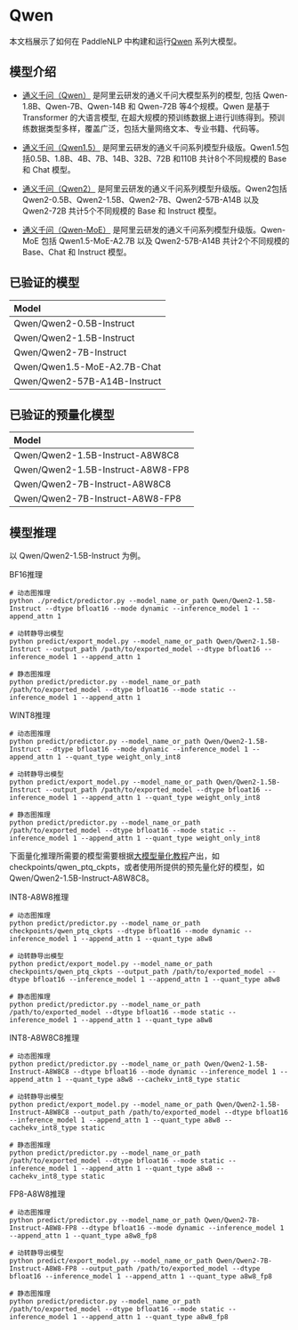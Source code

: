 # Qwen

本文档展示了如何在 PaddleNLP 中构建和运行[Qwen](https://huggingface.co/Qwen) 系列大模型。

## 模型介绍

* [通义千问（Qwen）](https://arxiv.org/abs/2205.01068) 是阿里云研发的通义千问大模型系列的模型, 包括 Qwen-1.8B、Qwen-7B、Qwen-14B 和 Qwen-72B 等4个规模。Qwen 是基于 Transformer 的大语言模型, 在超大规模的预训练数据上进行训练得到。预训练数据类型多样，覆盖广泛，包括大量网络文本、专业书籍、代码等。

* [通义千问（Qwen1.5）](https://qwenlm.github.io/blog/qwen1.5/) 是阿里云研发的通义千问系列模型升级版。Qwen1.5包括0.5B、1.8B、4B、7B、14B、32B、72B 和110B 共计8个不同规模的 Base 和 Chat 模型。

* [通义千问（Qwen2）](https://qwenlm.github.io/blog/qwen2/) 是阿里云研发的通义千问系列模型升级版。Qwen2包括 Qwen2-0.5B、Qwen2-1.5B、Qwen2-7B、Qwen2-57B-A14B 以及 Qwen2-72B 共计5个不同规模的 Base 和 Instruct 模型。

* [通义千问（Qwen-MoE）](https://qwenlm.github.io/blog/qwen2/) 是阿里云研发的通义千问系列模型升级版。Qwen-MoE 包括 Qwen1.5-MoE-A2.7B 以及 Qwen2-57B-A14B 共计2个不同规模的 Base、Chat 和 Instruct 模型。

## 已验证的模型

|Model|
|:-|
|Qwen/Qwen2-0.5B-Instruct|
|Qwen/Qwen2-1.5B-Instruct|
|Qwen/Qwen2-7B-Instruct|
|Qwen/Qwen1.5-MoE-A2.7B-Chat|
|Qwen/Qwen2-57B-A14B-Instruct|

## 已验证的预量化模型

|Model|
|:-|
|Qwen/Qwen2-1.5B-Instruct-A8W8C8|
|Qwen/Qwen2-1.5B-Instruct-A8W8-FP8|
|Qwen/Qwen2-7B-Instruct-A8W8C8|
|Qwen/Qwen2-7B-Instruct-A8W8-FP8|

## 模型推理

以 Qwen/Qwen2-1.5B-Instruct 为例。

BF16推理

```shell
# 动态图推理
python ./predict/predictor.py --model_name_or_path Qwen/Qwen2-1.5B-Instruct --dtype bfloat16 --mode dynamic --inference_model 1 --append_attn 1

# 动转静导出模型
python predict/export_model.py --model_name_or_path Qwen/Qwen2-1.5B-Instruct --output_path /path/to/exported_model --dtype bfloat16 --inference_model 1 --append_attn 1

# 静态图推理
python predict/predictor.py --model_name_or_path /path/to/exported_model --dtype bfloat16 --mode static --inference_model 1 --append_attn 1

```

WINT8推理

```shell
# 动态图推理
python predict/predictor.py --model_name_or_path Qwen/Qwen2-1.5B-Instruct --dtype bfloat16 --mode dynamic --inference_model 1 --append_attn 1 --quant_type weight_only_int8

# 动转静导出模型
python predict/export_model.py --model_name_or_path Qwen/Qwen2-1.5B-Instruct --output_path /path/to/exported_model --dtype bfloat16 --inference_model 1 --append_attn 1 --quant_type weight_only_int8

# 静态图推理
python predict/predictor.py --model_name_or_path /path/to/exported_model --dtype bfloat16 --mode static --inference_model 1 --append_attn 1 --quant_type weight_only_int8
```

下面量化推理所需要的模型需要根据[大模型量化教程](../quantization.md)产出，如 checkpoints/qwen_ptq_ckpts，或者使用所提供的预先量化好的模型，如 Qwen/Qwen2-1.5B-Instruct-A8W8C8。

INT8-A8W8推理

```shell
# 动态图推理
python predict/predictor.py --model_name_or_path checkpoints/qwen_ptq_ckpts --dtype bfloat16 --mode dynamic --inference_model 1 --append_attn 1 --quant_type a8w8

# 动转静导出模型
python predict/export_model.py --model_name_or_path checkpoints/qwen_ptq_ckpts --output_path /path/to/exported_model --dtype bfloat16 --inference_model 1 --append_attn 1 --quant_type a8w8

# 静态图推理
python predict/predictor.py --model_name_or_path /path/to/exported_model --dtype bfloat16 --mode static --inference_model 1 --append_attn 1 --quant_type a8w8
```

INT8-A8W8C8推理

```shell
# 动态图推理
python predict/predictor.py --model_name_or_path Qwen/Qwen2-1.5B-Instruct-A8W8C8 --dtype bfloat16 --mode dynamic --inference_model 1 --append_attn 1 --quant_type a8w8 --cachekv_int8_type static

# 动转静导出模型
python predict/export_model.py --model_name_or_path Qwen/Qwen2-1.5B-Instruct-A8W8C8 --output_path /path/to/exported_model --dtype bfloat16 --inference_model 1 --append_attn 1 --quant_type a8w8 --cachekv_int8_type static

# 静态图推理
python predict/predictor.py --model_name_or_path /path/to/exported_model --dtype bfloat16 --mode static --inference_model 1 --append_attn 1 --quant_type a8w8 --cachekv_int8_type static
```

FP8-A8W8推理
```shell
# 动态图推理
python predict/predictor.py --model_name_or_path Qwen/Qwen2-7B-Instruct-A8W8-FP8 --dtype bfloat16 --mode dynamic --inference_model 1 --append_attn 1 --quant_type a8w8_fp8

# 动转静导出模型
python predict/export_model.py --model_name_or_path Qwen/Qwen2-7B-Instruct-A8W8-FP8 --output_path /path/to/exported_model --dtype bfloat16 --inference_model 1 --append_attn 1 --quant_type a8w8_fp8

# 静态图推理
python predict/predictor.py --model_name_or_path /path/to/exported_model --dtype bfloat16 --mode static --inference_model 1 --append_attn 1 --quant_type a8w8_fp8
```
